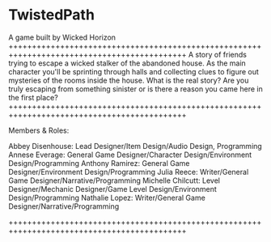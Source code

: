 # TwistedPath
A game built by Wicked Horizon
++++++++++++++++++++++++++++++++++++++++++++++++++++++++++++++++++++++++++++++++++++++++++++
A story of friends trying to escape a wicked stalker of the abandoned house. As the main character you'll be sprinting through halls and collecting clues to figure out mysteries of the rooms inside the house. What is the real story? Are you truly escaping from something sinister or is there a reason you came here in the first place?
++++++++++++++++++++++++++++++++++++++++++++++++++++++++++++++++++++++++++++++++++++++++++++

Members & Roles:

Abbey Disenhouse: Lead Designer/Item Design/Audio Design, Programming
Annese Everage: General Game Designer/Character Design/Environment Design/Programming
Anthony Ramirez: General Game Designer/Environment Design/Programming
Julia Reece: Writer/General Game Designer/Narrative/Programming
Michelle Chilcutt: Level Designer/Mechanic Designer/Game Level Design/Environment Design/Programming
Nathalie Lopez: Writer/General Game Designer/Narrative/Programming

++++++++++++++++++++++++++++++++++++++++++++++++++++++++++++++++++++++++++++++++++++++++++++

